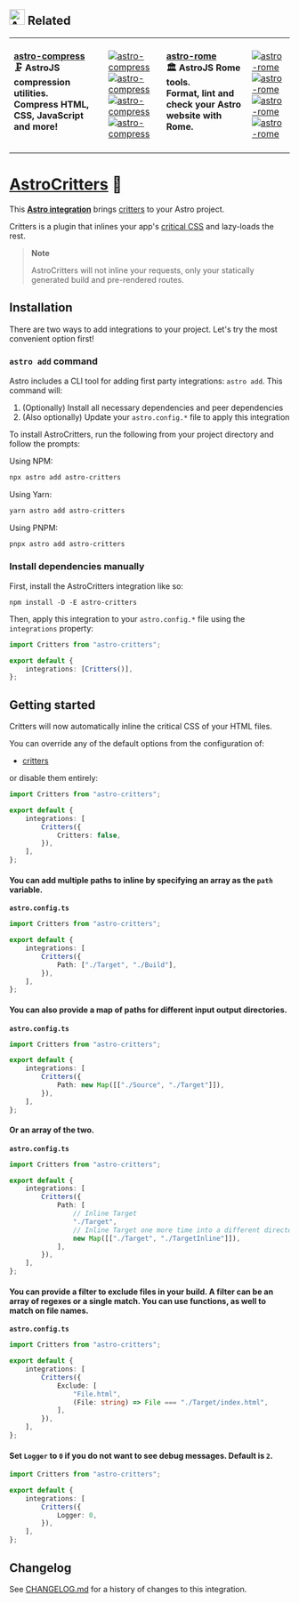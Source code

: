 <table><h2><picture><source media="(prefers-color-scheme: dark)" srcset=https://raw.githubusercontent.com/astro-community/AstroCompress/main/.github/Image/DarkAstro.svg><source media="(prefers-color-scheme: light)" srcset=https://raw.githubusercontent.com/astro-community/AstroCompress/main/.github/Image/LightAstro.svg><img alt=Astro src=https://raw.githubusercontent.com/astro-community/AstroCompress/main/.github/Image/LightAstro.svg width=28></picture><span>&nbsp;</span>Related</h2><tr><td colspan=1 valign=top><br><a href=https://github.com/astro-community/AstroCompress target=_blank><b>astro-compress</b></a><br><b>🗜️ AstroJS compression utilities.<br/>Compress HTML, CSS, JavaScript and more!<br/></b><br></td><td colspan=1 valign=top><br><a href=https://github.com/astro-community/AstroCompress/actions/workflows/Node.yml target=_blank><picture><source media="(prefers-color-scheme: dark)" srcset="https://img.shields.io/github/actions/workflow/status/astro-community/AstroCompress/Node.yml?branch=main&#38;label=Build&#38;logo=node.js&#38;color=black&#38;logoColor=white&#38;labelColor=white&#38;logoWidth=15"><source media="(prefers-color-scheme: light)" srcset="https://img.shields.io/github/actions/workflow/status/astro-community/AstroCompress/Node.yml?branch=main&#38;label=Build&#38;logo=node.js&#38;color=white&#38;logoColor=white&#38;labelColor=white&#38;logoWidth=15"><img alt=astro-compress src="https://img.shields.io/github/actions/workflow/status/astro-community/AstroCompress/Node.yml?branch=main&#38;label=Build&#38;logo=node.js&#38;color=black&#38;logoColor=white&#38;labelColor=white&#38;logoWidth=15"></picture></a><br><a href=https://npmjs.org/astro-compress target=_blank><picture><source media="(prefers-color-scheme: dark)" srcset="https://img.shields.io/npm/v/astro-compress?label=Version&#38;logo=npm&#38;color=black&#38;logoColor=white&#38;labelColor=white&#38;logoWidth=15"><source media="(prefers-color-scheme: light)" srcset="https://img.shields.io/npm/v/astro-compress?label=Version&#38;logo=npm&#38;color=white&#38;logoColor=white&#38;labelColor=white&#38;logoWidth=15"><img alt=astro-compress src="https://img.shields.io/npm/v/astro-compress?label=Version&#38;logo=npm&#38;color=black&#38;logoColor=white&#38;labelColor=white&#38;logoWidth=15"></picture></a><br><a href=https://npmjs.org/astro-compress target=_blank><picture><source media="(prefers-color-scheme: dark)" srcset="https://img.shields.io/librariesio/release/npm/astro-compress?label=&#38;logo=dependabot&#38;color=black&#38;logoColor=white&#38;labelColor=white&#38;logoWidth=15"><source media="(prefers-color-scheme: light)" srcset="https://img.shields.io/librariesio/release/npm/astro-compress?label=&#38;logo=dependabot&#38;color=white&#38;logoColor=white&#38;labelColor=white&#38;logoWidth=15"><img alt=astro-compress src="https://img.shields.io/librariesio/release/npm/astro-compress?label=&#38;logo=dependabot&#38;color=black&#38;logoColor=white&#38;labelColor=white&#38;logoWidth=15"></picture></a><br><a href=https://npmjs.org/astro-compress target=_blank><picture><source media="(prefers-color-scheme: dark)" srcset="https://img.shields.io/npm/dt/astro-compress?label=Downloads&#38;logo=npm&#38;color=black&#38;logoColor=white&#38;labelColor=white&#38;logoWidth=15"><source media="(prefers-color-scheme: light)" srcset="https://img.shields.io/npm/dt/astro-compress?label=Downloads&#38;logo=npm&#38;color=white&#38;logoColor=white&#38;labelColor=white&#38;logoWidth=15"><img alt=astro-compress src="https://img.shields.io/npm/dt/astro-compress?label=Downloads&#38;logo=npm&#38;color=black&#38;logoColor=white&#38;labelColor=white&#38;logoWidth=15"></picture></a><br><br></td><td colspan=1 valign=top><br><a href=https://github.com/astro-community/AstroRome target=_blank><b>astro-rome</b></a><br><b>🏛️ AstroJS Rome tools.<br/>Format, lint and check your Astro website with Rome.<br/></b><br></td><td colspan=1 valign=top><br><a href=https://github.com/astro-community/AstroRome/actions/workflows/Node.yml target=_blank><picture><source media="(prefers-color-scheme: dark)" srcset="https://img.shields.io/github/actions/workflow/status/astro-community/AstroRome/Node.yml?branch=main&#38;label=Build&#38;logo=node.js&#38;color=black&#38;logoColor=white&#38;labelColor=white&#38;logoWidth=15"><source media="(prefers-color-scheme: light)" srcset="https://img.shields.io/github/actions/workflow/status/astro-community/AstroRome/Node.yml?branch=main&#38;label=Build&#38;logo=node.js&#38;color=white&#38;logoColor=white&#38;labelColor=white&#38;logoWidth=15"><img alt=astro-rome src="https://img.shields.io/github/actions/workflow/status/astro-community/AstroRome/Node.yml?branch=main&#38;label=Build&#38;logo=node.js&#38;color=black&#38;logoColor=white&#38;labelColor=white&#38;logoWidth=15"></picture></a><br><a href=https://npmjs.org/astro-rome target=_blank><picture><source media="(prefers-color-scheme: dark)" srcset="https://img.shields.io/npm/v/astro-rome?label=Version&#38;logo=npm&#38;color=black&#38;logoColor=white&#38;labelColor=white&#38;logoWidth=15"><source media="(prefers-color-scheme: light)" srcset="https://img.shields.io/npm/v/astro-rome?label=Version&#38;logo=npm&#38;color=white&#38;logoColor=white&#38;labelColor=white&#38;logoWidth=15"><img alt=astro-rome src="https://img.shields.io/npm/v/astro-rome?label=Version&#38;logo=npm&#38;color=black&#38;logoColor=white&#38;labelColor=white&#38;logoWidth=15"></picture></a><br><a href=https://npmjs.org/astro-rome target=_blank><picture><source media="(prefers-color-scheme: dark)" srcset="https://img.shields.io/librariesio/release/npm/astro-rome?label=&#38;logo=dependabot&#38;color=black&#38;logoColor=white&#38;labelColor=white&#38;logoWidth=15"><source media="(prefers-color-scheme: light)" srcset="https://img.shields.io/librariesio/release/npm/astro-rome?label=&#38;logo=dependabot&#38;color=white&#38;logoColor=white&#38;labelColor=white&#38;logoWidth=15"><img alt=astro-rome src="https://img.shields.io/librariesio/release/npm/astro-rome?label=&#38;logo=dependabot&#38;color=black&#38;logoColor=white&#38;labelColor=white&#38;logoWidth=15"></picture></a><br><a href=https://npmjs.org/astro-rome target=_blank><picture><source media="(prefers-color-scheme: dark)" srcset="https://img.shields.io/npm/dt/astro-rome?label=Downloads&#38;logo=npm&#38;color=black&#38;logoColor=white&#38;labelColor=white&#38;logoWidth=15"><source media="(prefers-color-scheme: light)" srcset="https://img.shields.io/npm/dt/astro-rome?label=Downloads&#38;logo=npm&#38;color=white&#38;logoColor=white&#38;labelColor=white&#38;logoWidth=15"><img alt=astro-rome src="https://img.shields.io/npm/dt/astro-rome?label=Downloads&#38;logo=npm&#38;color=black&#38;logoColor=white&#38;labelColor=white&#38;logoWidth=15"></picture></a><br><br></td></tr></table>

# [AstroCritters] 🦔

This **[Astro integration][astro-integration]** brings [critters][critters] to
your Astro project.

Critters is a plugin that inlines your app's [critical CSS] and lazy-loads the
rest.

> **Note**
>
> AstroCritters will not inline your requests, only your statically generated
> build and pre-rendered routes.

## Installation

There are two ways to add integrations to your project. Let's try the most
convenient option first!

### `astro add` command

Astro includes a CLI tool for adding first party integrations: `astro add`. This
command will:

1. (Optionally) Install all necessary dependencies and peer dependencies
2. (Also optionally) Update your `astro.config.*` file to apply this integration

To install AstroCritters, run the following from your project directory and
follow the prompts:

Using NPM:

```sh
npx astro add astro-critters
```

Using Yarn:

```sh
yarn astro add astro-critters
```

Using PNPM:

```sh
pnpx astro add astro-critters
```

### Install dependencies manually

First, install the AstroCritters integration like so:

```
npm install -D -E astro-critters
```

Then, apply this integration to your `astro.config.*` file using the
`integrations` property:

```ts
import Critters from "astro-critters";

export default {
	integrations: [Critters()],
};
```

## Getting started

Critters will now automatically inline the critical CSS of your HTML files.

You can override any of the default options from the configuration of:

-   [critters](https://github.com/GoogleChromeLabs/critters#usage)

or disable them entirely:

```ts
import Critters from "astro-critters";

export default {
	integrations: [
		Critters({
			Critters: false,
		}),
	],
};
```

#### You can add multiple paths to inline by specifying an array as the `path` variable.

**`astro.config.ts`**

```ts
import Critters from "astro-critters";

export default {
	integrations: [
		Critters({
			Path: ["./Target", "./Build"],
		}),
	],
};
```

#### You can also provide a map of paths for different input output directories.

**`astro.config.ts`**

```ts
import Critters from "astro-critters";

export default {
	integrations: [
		Critters({
			Path: new Map([["./Source", "./Target"]]),
		}),
	],
};
```

#### Or an array of the two.

**`astro.config.ts`**

```ts
import Critters from "astro-critters";

export default {
	integrations: [
		Critters({
			Path: [
				// Inline Target
				"./Target",
				// Inline Target one more time into a different directory
				new Map([["./Target", "./TargetInline"]]),
			],
		}),
	],
};
```

#### You can provide a filter to exclude files in your build. A filter can be an array of regexes or a single match. You can use functions, as well to match on file names.

**`astro.config.ts`**

```ts
import Critters from "astro-critters";

export default {
	integrations: [
		Critters({
			Exclude: [
				"File.html",
				(File: string) => File === "./Target/index.html",
			],
		}),
	],
};
```

#### Set `Logger` to `0` if you do not want to see debug messages. Default is `2`.

```ts
import Critters from "astro-critters";

export default {
	integrations: [
		Critters({
			Logger: 0,
		}),
	],
};
```

[AstroCritters]: https://npmjs.org/astro-critters
[critters]: https://github.com/GoogleChromeLabs/critters
[astro-integration]: https://docs.astro.build/en/guides/integrations-guide/
[critical CSS]:
	https://www.smashingmagazine.com/2015/08/understanding-critical-css/

## Changelog

See [CHANGELOG.md](CHANGELOG.md) for a history of changes to this integration.

